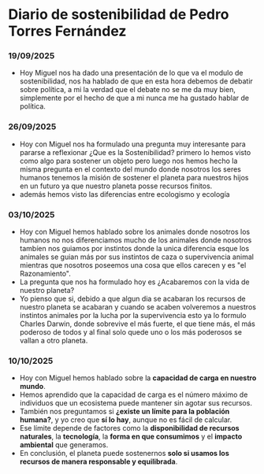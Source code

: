# Diario de sostenibilidad de Pedro Torres Fernández

### 19/09/2025
- Hoy Miguel nos ha dado una presentación de lo que va el modulo de sostenibilidad, nos ha hablado de que en esta hora debemos de debatir sobre política, a mi la verdad que el debate no se me da muy bien, simplemente por el hecho de que a mi nunca me ha gustado hablar de política.

### 26/09/2025
- Hoy con Miguel nos ha formulado una pregunta muy interesante para pararse a reflexionar 
¿Que es la Sostenibilidad? primero lo hemos visto como algo para sostener un objeto pero luego nos hemos hecho la misma pregunta en el contexto del mundo donde nosotros los seres humanos tenemos la misión de sostener el planeta para nuestros hijos en un futuro ya que nuestro planeta posse recursos finitos.
- además hemos visto las diferencias entre ecologismo y ecología

### 03/10/2025
- Hoy con Miguel hemos hablado sobre los animales donde nosotros los humanos no nos diferenciamos mucho de los animales donde nosotros tambíen nos guiamos por instintos donde la unica diferencia esque los animales se guian más por sus instintos de caza o supervivencia animal mientras que nosotros poseemos una cosa que ellos carecen y es "el Razonamiento".
- La pregunta que nos ha formulado hoy es ¿Acabaremos con la vida de nuestro planeta?
- Yo pienso que si, debido a que algun dia se acabaran los recursos de nuestro planeta se acabaran y cuando se acaben volveremos a nuestros instintos animales por la lucha por la supervivencia esto ya lo formulo Charles Darwin, donde sobrevive el más fuerte, el que tiene más, el más poderoso de todos y al final solo quede uno o los más poderosos se vallan a otro planeta.

### 10/10/2025

- Hoy con Miguel hemos hablado sobre la **capacidad de carga en nuestro mundo**.
- Hemos aprendido que la capacidad de carga es el número máximo de individuos que un ecosistema puede mantener sin agotar sus recursos.
- También nos preguntamos si **¿existe un límite para la población humana?**, y yo creo que **sí lo hay**, aunque no es fácil de calcular.
- Ese límite depende de factores como la **disponibilidad de recursos naturales**, la **tecnología**, la **forma en que consumimos** y el **impacto ambiental** que generamos.
- En conclusión, el planeta puede sostenernos **solo si usamos los recursos de manera responsable y equilibrada**.
